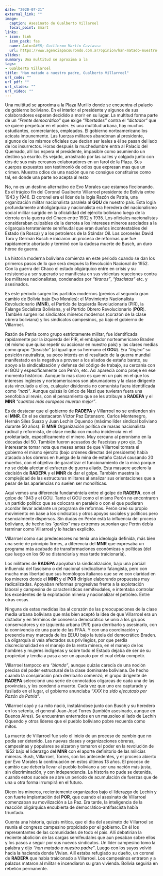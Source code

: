 ```yaml
---
date: "2020-07-21"
external_link: ""
image:
  caption: Asesinato de Gualberto Villaroel
  focal_point: Smart
links:
- icon: link
  icon_pack: fas
  name: Autor&#58; Guillermo Martín Caviasca
  url: https://www.agenciapacourondo.com.ar/opinion/han-matado-nuestro-padre-gualberto-villarroel
slides:
summary: Una multitud se aproxima a la 
tags:
- Gualberto Villaroel
title: "Han matado a nuestro padre, Gualberto Villarroel"
url_code: ""
url_pdf: ""
url_slides: ""
url_video: ""
---
```

Una multitud se aproxima a la Plaza Murillo donde se encuentra el palacio de gobierno boliviano. En el interior el presidente y algunos de sus colaboradores esperan decidido a morir en su lugar. La multitud forma parte de un *“Frente democrático”* que exige *“libertades”* contra el *“dictador”* que se quiere perpetuar en el poder. Es una multitud urbana, hay muchos estudiantes, comerciantes, empleados. El gobierno norteamericano los acicata impunemente. Las fuerzas militares abandonan al presidente, algunos de los mismos oficiales que decían ser leales a él se pasan del lado de los insurrectos. Horas después la muchedumbre entra al Palacio del Quemado, allí los espera el presidente, impasible como asumiendo un destino ya escrito. Es vejado, arrastrado por las calles y colgado junto con dos de sus más cercanos colaboradores en un farol de la Plaza. Sus cuerpos expuestos son testimonió de odios que expresan mas que un crimen. Muestra odios de una nación que no consigue constituirse como tal, en donde una parte no acepta al resto

No, no es un destino alternativo de Evo Morales que estamos ficcionando. Es el trágico fin del Coronel Gualberto Villarroel presidente de Bolivia entre 1943 y 1946. El coronel era el líder de la logia Razón de Patria, una organización militar nacionalista paralela al **GOU** de nuestro país. Esta logia profundamente antioligárquica y nacionalista era heredera del nacionalismo social militar surgido en la oficialidad del ejército boliviano luego de la derrota en la guerra del Chaco entre 1932 y 1935. Los oficiales nacionalistas consideraban culpables de la derrota a los intereses mineros asociados a la oligarquía terrateniente semifeudal que eran dueños incontestables del Estado (la Rosca) y a los petroleros de la Stándar Oil. Los coroneles David Toro y Germán Busch e iniciaron un proceso de reformas que fue rápidamente abortado y terminó con la dudosa muerte de Busch, un duro héroe de guerra. 

La historia moderna boliviana comienza en este periodo cuando se dan los primeros pasos de lo que será después la Revolución Nacional de 1952. Con la guerra del Chaco el estado oligárquico entre en crisis y su resistencia a ser superado se manifiesta en sus violentas reacciones contra los militares nacionalistas, condenados por *“tiranos”*, *“fascistas”* etc. y asesinados.

Es este periodo surgen los partidos modernos (previos al segunda gran cambio de Bolivia bajo Evo Morales): el Movimiento Nacionalista Revolucionario (**MNR**), el Partido de Izquierda Revolucionaria (PIR), la Falange Socialista Boliviana, y el Partido Obrero Revolucionario (**POR**). También surgen los sindicatos mineros modernos (corazón de la clase obrera boliviana) y los sindicatos campesinos, ya bajo el gobierno de Villarroel.

Razón de Patria como grupo estrictamente militar, fue identificada rápidamente por la izquierda del PIR, el embajador norteamericano Braden (el mismo que quiso repetir su accionar en nuestro país) y las clases medias como grupo *“fascista”* (al igual que su hermano el **GOU**). Era *“lógico”* su posición neutralista, su poco interés en el resultado de la guerra mundial manifestado en la negativa a proveer a los aliados de estaño barato, su apoyo a la sindicalización y defensa del código de trabajo, su cercanía con el GOU y específicamente con Perón, etc. Así aparecía como proeje en ese momento histórico. Aunque lo mas claro es que en un país en el que los intereses ingleses y norteamericanos son abrumadores y la clase dirigente asta vinculado a ellos, cualquier disidencia no comunista fuera identificada como *“nazi”*. Aunque quizás lo único de Nazi que tuvieran fuera una xenofobia al revés, con el pensamiento que se les atribuye a **RADEPA** y el **MNR** *“cuantos más europeos mueran mejor”*.

Es de destacar que el gobierno de **RADEPA** y Villarroel no se entienden sin el **MNR**. En el se destacaron Víctor Paz Estensoro, Carlos Montenegro, Hernán Siles Suazo y Juan Lechin Oquendo (máximo líder sindical boliviano durante 50 años). El **MNR** Organización política de masas nacionalista radical y reformista, de clase media con mucha incidencia en el proletariado, específicamente el minero. Muy cercano al peronismo en la décadas del 50. También fueron acusados de Fascistas y pro eje. Es interesante tomar nota que meses antes de que Villarroel tomara el gobierno el mismo ejercito (bajo ordenes directas del presidente) había atacado a los obreros en huelga de la mina de estaño Catavi causando 20 muertos, con el objetivo de garantizar el funcionamiento de la mina porque no se debía afectar el esfuerzo de guerra aliado. Esta masacre acelero la decisión de **RADEPA** y el **MNR** de dar el golpe. También muestra la complejidad de las estructuras militares al analizar sus orientaciones que a pesar de las apariencias no suelen ser monolíticas.

Aquí vemos una diferencia fundaméntela entre el golpe de **RADEPA**, con el golpe de 1943 y el GOU. Tanto el GOU como el mismo Perón no encontraron un partido político que se colocara en paralelo o con el que pudieran acordar llevar adelante un programa de reformas. Perón creó su propio movimiento en base a los sindicatos y otros apoyos sociales y políticos pero esencialmente dispersos. Sin dudas en Perón está la influencia del proceso boliviano, de hecho los *“gorilas”* mas extremos suponían que Perón debía terminar como Villarroel y lo hacían explicito.

Villarroel como sus predecesores no tenía una ideología definida, más bien una serie de principio firmes, a diferencia del **MNR** que expresaba un programa más acabado de transformaciones económicas y políticas (del que luego en los 60 se distanciaría y mas tarde traicionaría). 

Los militares de **RADEPA** apoyaban la sindicalización, bajo una parcial influencia del fascismo o del nacional sindicalismo falangista, pero con mucha mas libertad que sus homólogos italianos que se ve con claridad en los mineros donde el **MNR** y el **POR** dirigían elaborando propuestas muy radicalizadas. Apoyaban reformas progresivas frente a la explotación laboral y campesina de características semifeudales, e intentaba controlar los excedentes de la explotación minera y nacionalizar el petróleo. Entre otras cosas. 

Ninguna de estas medidas iba al corazón de las preocupaciones de la clase media urbana boliviana que más bien aceptó la idea de que Villarroel era un dictador y en términos de consenso democrático se unió a los grupos conservadores y de izquierda urbana (PIR) para derribarlo y asesinarlo, con la connivencia de una parte de las FFAA. Y con una coordinación y presencia muy marcada de los EEUU bajo la tutela del democrático Braden. La oligarquía si veía afectados sus privilegios, por que perdía discrecionalidad en el manejo de la renta minera, en el manejo de los hombres y mujeres indígenas y sobre todo el Estado dejaba de ser de su propiedad y tendía a pasa a ser un aparato por el cual debía competir.

Villarroel tampoco era *“blando”*, aunque quizás carecía de una noción precisa del poder estructural de la clase dominante boliviana. De hecho cuando la conspiración para derribarlo comenzó, el grupo dirigente de **RADEPA** seleccionó una serie de connotados oligarcas de cada una de las provincias, y los condenó a muerte. Cada vez que uno era capturado y fusilado en el lugar, el gobierno anunciaba *“XXX ha sido ejecutado por Razón de Patria”*.

Villarroel cayó y su mito nació, instalándose junto con Busch y su heredero en los setenta, el general Juan José Torres (también asesinado, aunque en Buenos Aires). Se encuentran enterrados en un mausoleo al lado de Lechín Oquendo y otros líderes que el pueblo boliviano pobre recuerda como mitos.

La muerte de Villarroel fue solo el inicio de un proceso de cambio que no podía ser detenido. Las nuevas clases y organizaciones obreras, campesinas y populares se alzaron y tomaron el poder en la revolución de 1952 bajo el liderazgo del **MNR** con el aporte definitorio de las milicias mineras. Bush, Villarroel, Torres, son los antecedentes, y el proceso abierto por Evo Morales la continuación en estos últimos 13 años. El proceso de cambio que debería llevar al pueblo boliviano a ser una nación más justa, sin discriminación, y con independencia. La historia no pude se detenida, cuando estos sucede se abre un periodo de acumulación de fuerzas que de una u otra forma irrumpirá en el futuro. 

Dicen los mineros, recientemente organizados bajo el liderazgo de Lechín y con fuerte implantación del **POR**, que cuando el asesinato de Villarroel comenzaban su movilización a La Paz. Era tarde, la inteligencia de la reacción oligárquica encubierta de democrático-antifascista había triunfado. 

Cuenta una historia, quizás mítica, que el día del asesinato de Villarroel se reunía el congreso campesino propiciado por el gobierno. En él los representantes de las comunidades de todo el país. Allí debatirían la reciente abolición de las cargas semifeudales que aun pesaban sobre ellos y los pasos a seguir por sus nuevos sindicatos. Un líder campesino tomo la palabra y dijo *“han matado a nuestro padre”*. Luego con los suyos volvió hacia la hacienda donde Vivian. Allí estaba refugiado su dueño, un coronel de **RADEPA** que había traicionado a Villarroel. Los campesinos entraron y a palazos mataron al militar e incendiaron su gran vivienda. Bolivia seguiría en rebelión permanente.
